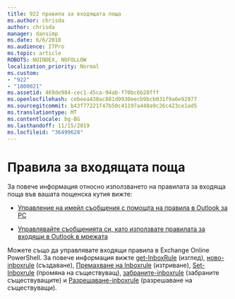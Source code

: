 ```yaml
---
title: 922 правила за входящата поща
ms.author: chrisda
author: chrisda
manager: dansimp
ms.date: 6/6/2018
ms.audience: ITPro
ms.topic: article
ROBOTS: NOINDEX, NOFOLLOW
localization_priority: Normal
ms.custom:
- "922"
- "1800021"
ms.assetid: 469de984-cec1-45ca-94ab-f70bc6b28fff
ms.openlocfilehash: cebeea438ac881d9930eecb9bcb031f9a6e92977
ms.sourcegitcommit: b43f77221f47b50c41197a448a9c26c423ce1ad5
ms.translationtype: MT
ms.contentlocale: bg-BG
ms.lasthandoff: 11/15/2019
ms.locfileid: "36499628"
---
```

# <a name="inbox-rules"></a>Правила за входящата поща

За повече информация относно използването на правилата за входяща поща във вашата пощенска кутия вижте:

- [Управление на имейл съобщения с помощта на правила в Outlook за PC](https://support.office.com/article/c24f5dea-9465-4df4-ad17-a50704d66c59.aspx)

- [Управлявайте съобщенията си, като използвате правилата за входящи в Outlook в мрежата](https://support.office.com/article/8400435c-f14e-4272-9004-1548bb1848f2.aspx)

Можете също да управлявате входящи правила в Exchange Online PowerShell. За повече информация вижте [get-InboxRule](https://docs.microsoft.com/powershell/module/exchange/mailboxes/get-inboxrule) (изглед), [ново-inboxrule](https://docs.microsoft.com/powershell/module/exchange/mailboxes/new-inboxrule) (създаване), [Премахване на Inboxrule](https://docs.microsoft.com/powershell/module/exchange/mailboxes/remove-inboxrule) (изтриване), [Set-Inboxrule](https://docs.microsoft.com/powershell/module/exchange/mailboxes/set-inboxrule) (промяна на съществуващ), [забраните-inboxrule](https://docs.microsoft.com/powershell/module/exchange/mailboxes/disable-inboxrule) (забраните съществуващите) и [Разрешаване-inboxrule](https://docs.microsoft.com/powershell/module/exchange/mailboxes/enable-inboxrule) (разрешаване на съществуващи).
